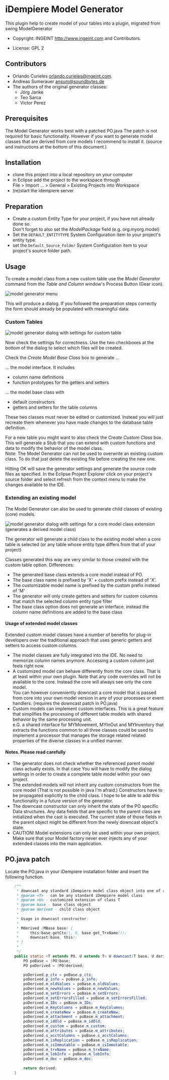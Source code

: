 # iDempiere Model Generator

This plugin help to create model of your tables into a plugin, migrated from swing ModelGenerator


- Copyright: INGEINT <http://www.ingeint.com> and Contributors.

- License: GPL 2


## Contributors

- Orlando Curieles <orlando.curieles@ingeint.com>.
- Andreas Sumerauer <ansum@soundbytes.de>
- The authors of the original generator classes:
    - Jörg Janke
    - Teo Sarca
    - Victor Perez

## Prerequisites

The Model Generator works best with a patched PO.java
The patch is not required for basic functionality. However if you want 
to generate model classes that are derived from core models I recommend to install it. (source and instructions at the bottom of this document.)


## Installation

- clone this project into a local repository on your computer
- in Eclipse add the project to the workspace through  
File > Import ... > General > Existing Projects into Workspace
- (re)start the idempiere server

## Preparation

- Create a custom Entity Type for your project, if you have not already done so.  
Don't forget to also set the *ModelPackage* field (e.g. org.myorg.model)
- Set the ``DEFAULT_ENTITYTYPE`` System Configuration item to your project's entity type.
- set the ``Default_Source_Folder`` System Configuration item to your project's source folder path.

## Usage

To create a model class from a new custom table use the *Model Generator* command from the *Table and Column* window's Process Button (Gear icon).

![model generator menu](./pics/model_gen_menu.png "model generator menu")

This will produce a dialog. If you followed the preparation steps correctly the form should already be populated with meaningful data:

### Custom Tables

![model generator dialog with settings for custom table](./pics/model_gen_custom.png "model generator dialog settings for custom table")

Now check the settings for correctness. Use the two checkboxes at the bottom of the dialog to select which files will be created.

Check the *Create Model Base Class* box to generate ...
  
... the model interface. It includes
- column name definitions
- function prototypes for the getters and setters

... the model base class with 
- default constructors 
- getters and setters for the table columns

These two classes must never be edited or customized. Instead you will just recreate them whenever you have made changes to the database table definition.

For a new table you might want to also check the *Create Custom Class* box. This will generate a Stub that you can extend with custom functions and data to modify the behavior of the model class.  
Note: The Model Generator can not be used to overwrite an existing custom class. To do that just delete the existing file before creating the new one. 

Hitting OK will save the generator settings and generate the source code files as specified.
In the Eclipse Project Explorer click on your project's source folder and select refresh from the context menu to make the changes available to the IDE.

### Extending an existing model

The Model Generator can also be used to generate child classes of existing (core) models.

![model generator dialog with settings for a core model class extension (generates a derived model class)](./pics/model_gen_extension.png "model generator dialog settings for a core model class extension")

The generator will generate a child class to the existing model when a core table is selected (or any table whose entity type differs from that of your project) 

Classes generated this way are very similar to those created with the custom table option. Differences:

- The generated base class extends a core model instead of PO.
- The base class name is prefixed by 'X' + custom prefix instead of 'X'.
- The customizable model name is prefixed by the custom prefix instead of 'M' 
- The generator will only create getters and setters for custom columns that match the selected column entity type filter
- The base class option does not generate an interface. instead the column name definitions are added to the base class

#### Usage of extended model classes

Extended custom model classes have a number of benefits for plug-in developers over the traditional approach that uses generic getters and setters to access custom columns.

- The model classes are fully integrated into the IDE. No need to memorize column names anymore. Accessing a custom column just feels right now.
- A customized model can behave differently from the core class. That is at least within your own plugin. Note that any code overrides will not be available to the core. Instead the core will always see only the core model.  
You can however conveniently downcast a core model that is passed from core into your own model version in any of your processes or event handlers. (requires the downcast patch in PO.java)
- Custom models can implement custom interfaces. This is a great feature that simplifies the processing of different table models with shared behavior by the same processing unit.  
e.G. a shared interface for MYMovement, MYInOut and MYInventory that extracts the functions common to all three classes could be used to implement a processor that manages the storage related related properties of the diverse classes in a unified manner.
 

#### Notes. Please read carefully
- The generator does not check whether the referenced parent model class actually exists. In that case You will have to modify the dialog settings in order to create a complete table model within your own project. 
- The extended models will not inherit any custom constructors from the core model (That is not possible in java I'm afraid.) Constructors have to be propagated explicitly to the child class. I hope to be able to add this functionality in a future version of the generator. 
- The downcast constructor can only inherit the state of the PO specific Data structures. Any data fields that are specific to the parent class are initialized when the cast is executed. The current state of those fields in the parent object might be different from the newly downcast object's state. 
- CAUTION! Model extensions can only be used within your own project. Make sure that your Model factory never ever injects any of your extended classes into the main application. 

## PO.java patch

Locate the PO.java in your iDempiere installation folder and insert the following function.

```java
	/**
	 * downcast any standard iDempiere model class object into one of a derived custom class
	 * @param <T> - can be any standard iDempiere model class 
	 * @param <U> - customized extension of class T 
	 * @param base - base class object
	 * @param derived - child class object
	 *  
	 * Usage in downcast constructor: 
	 * 
	 * Mderived (MBase base) {
	 *     this(base.getCtx(), 0, base.get_TrxName());
     *     downcast(base, this);	
	 * }
	 *  
	 */
	public static <T extends PO, U extends T> U downcast(T base, U derived){
		PO poBase = (PO)base;
		PO poDerived = (PO)derived;

		poDerived.p_ctx = poBase.p_ctx;
		poDerived.p_info = poBase.p_info;
		poDerived.m_oldValues = poBase.m_oldValues;
		poDerived.m_newValues = poBase.m_newValues;
		poDerived.m_setErrors = poBase.m_setErrors;
		poDerived.m_setErrorsFilled = poBase.m_setErrorsFilled;
		poDerived.m_IDs = poBase.m_IDs;
		poDerived.m_KeyColumns = poBase.m_KeyColumns;
		poDerived.m_createNew = poBase.m_createNew;
		poDerived.m_attachment = poBase.m_attachment;
		poDerived.m_idOld = poBase.m_idOld;
		poDerived.m_custom = poBase.m_custom;
		poDerived.m_attributes = poBase.m_attributes;
		poDerived.s_acctColumns = poBase.s_acctColumns;
		poDerived.m_isReplication = poBase.m_isReplication;
		poDerived.m_isImmutable = poBase.m_isImmutable;
		poDerived.m_trxName = poBase.m_trxName;
		poDerived.m_lobInfo = poBase.m_lobInfo;
		poDerived.m_doc = poBase.m_doc;
		
		return derived;
	}
```
